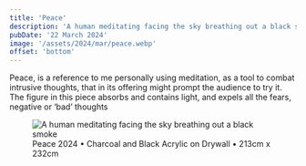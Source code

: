 ```yaml
---
title: 'Peace'
description: 'A human meditating facing the sky breathing out a black smoke'
pubDate: '22 March 2024'
image: '/assets/2024/mar/peace.webp'
offset: 'bottom'
---
```


Peace, is a reference to me personally using meditation, as a tool to combat intrusive thoughts, that in its offering might prompt the audience to try it. The figure in this piece absorbs and contains light, and expels all the fears, negative or ‘bad’ thoughts

<figure>
  <img src="/assets/2024/mar/peace.webp" alt="A human meditating facing the sky breathing out a black smoke" />
  <figcaption>Peace 2024 • Charcoal and Black Acrylic on Drywall • 213cm x 232cm</figcaption>
</figure>